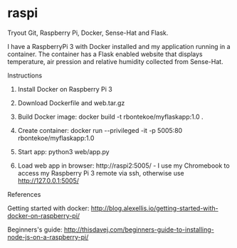 # raspi
Tryout Git, Raspberry Pi, Docker, Sense-Hat and Flask.

I have a RaspberryPi 3 with Docker installed and my application running in a container. The container has a Flask enabled website that displays temperature, air pression and relative humidity collected from Sense-Hat.

Instructions

1. Install Docker on Raspberry Pi 3

2. Download Dockerfile and web.tar.gz

3. Build Docker image: docker build -t rbontekoe/myflaskapp:1.0 .

4. Create container: docker run --privileged -it -p 5005:80 rbontekoe/myflaskapp:1.0

5. Start app: python3 web/app.py

6. Load web app in browser: http://raspi2:5005/ - I use my Chromebook to access my Raspberry Pi 3 remote via ssh, otherwise use http://127.0.0.1:5005/

References

Getting started with docker: http://blog.alexellis.io/getting-started-with-docker-on-raspberry-pi/

Beginners's guide: http://thisdavej.com/beginners-guide-to-installing-node-js-on-a-raspberry-pi/

